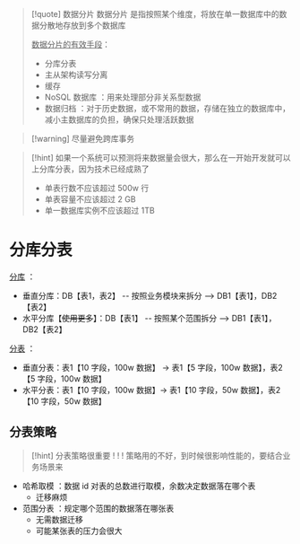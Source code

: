 
>[!quote] 数据分片
>数据分片 是指按照某个维度，将放在单一数据库中的数据分散地存放到多个数据库
>
><u>数据分片的有效手段</u>：
>- 分库分表
>- 主从架构读写分离
>- 缓存
>- NoSQL 数据库 ：用来处理部分非关系型数据
>- 数据归档 ：对于历史数据，或不常用的数据，存储在独立的数据库中，减小主数据库的负担，确保只处理活跃数据

>[!warning] 尽量避免跨库事务

>[!hint] 如果一个系统可以预测将来数据量会很大，那么在一开始开发就可以上分库分表，因为技术已经成熟了
>- 单表行数不应该超过 500w 行
>- 单表容量不应该超过 2 GB
>- 单一数据库实例不应该超过 1TB

# 分库分表
<u>分库</u> ：
- 垂直分库：DB【表1，表2】 -- 按照业务模块来拆分 --> DB1【表1】，DB2【表2】
- 水平分库【~~使用更多~~】：DB【表1】 -- 按照某个范围拆分 --> DB1【表1】，DB2【表2】

<u>分表</u> ：
- 垂直分表：表1【10 字段，100w 数据】 -> 表1【5 字段，100w 数据】，表2【5 字段，100w 数据】
- 水平分表：表1【10 字段，100w 数据】-> 表1【10 字段，50w 数据】，表2【10 字段，50w 数据】

## 分表策略
>[!hint] 分表策略很重要 ! ! ! 策略用的不好，到时候很影响性能的，要结合业务场景来

- 哈希取模 ：数据 id 对表的总数进行取模，余数决定数据落在哪个表
	- 迁移麻烦
- 范围分表 ：规定哪个范围的数据落在哪张表
	- 无需数据迁移
	- 可能某张表的压力会很大

